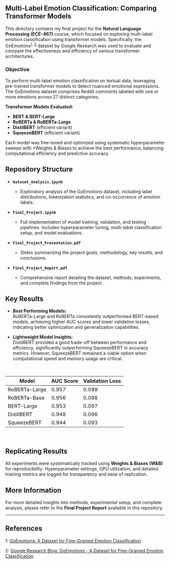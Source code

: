 ## Multi-Label Emotion Classification: Comparing Transformer Models

This directory contains my final project for the **Natural Language Processing (ECE-467)** course, which focused on exploring multi-label emotion classification using transformer models. Specifically, the GoEmotions<sup>[1](#footnote1)</sup><sup>, [2](#footnote2)</sup> dataset by Google Research was used to evaluate and compare the effectiveness and efficiency of various transformer architectures.

### Objective  
To perform multi-label emotion classification on textual data, leveraging pre-trained transformer models to detect nuanced emotional expressions. The GoEmotions dataset comprises Reddit comments labeled with one or more emotions across 27 distinct categories.

**Transformer Models Evaluated:**
- **BERT & BERT-Large**
- **RoBERTa & RoBERTa-Large**
- **DistilBERT** (efficient variant)
- **SqueezeBERT** (efficient variant)

Each model was fine-tuned and optimized using systematic hyperparameter sweeps with *Weights & Biases to achieve the best performance, balancing computational efficiency and predictive accuracy.

## Repository Structure

- **`Dataset_Analysis.ipynb`**  
  - Exploratory analysis of the GoEmotions dataset, including label distributions, tokenization statistics, and co-occurrence of emotion labels.

- **`Final_Project.ipynb`**
  - Full implementation of model training, validation, and testing pipelines. Includes hyperparameter tuning, multi-label classification setup, and model evaluations.

- **`Final_Project_Presentation.pdf`**  
  - Slides summarizing the project goals, methodology, key results, and conclusions.

- **`Final_Project_Report.pdf`**  
  - Comprehensive report detailing the dataset, methods, experiments, and complete findings from the project.

## Key Results

- **Best Performing Models:**  
  RoBERTa-Large and RoBERTa consistently outperformed BERT-based models, achieving higher AUC scores and lower validation losses, indicating better optimization and generalization capabilities.

- **Lightweight Model Insights:**  
  DistilBERT provided a good trade-off between performance and efficiency, significantly outperforming SqueezeBERT in accuracy metrics. However, SqueezeBERT remained a viable option when computational speed and memory usage are critical.
<br>

<div align="center">

| Model            | AUC Score | Validation Loss |
|------------------|-----------|-----------------|
| RoBERTa-Large    | 0.957     | 0.089           |
| RoBERTa-Base     | 0.956     | 0.088           |
| BERT-Large       | 0.953     | 0.097           |
| DistilBERT       | 0.948     | 0.096           |
| SqueezeBERT      | 0.944     | 0.093           |
</div>

<br>

## Replicating Results

All experiments were systematically tracked using **Weights & Biases (W&B)** for reproducibility. Hyperparameter settings, GPU utilization, and detailed training metrics are logged for transparency and ease of replication.

## More Information

For more detailed insights into methods, experimental setup, and complete analysis, please refer to the **Final Project Report** available in this repository.


---
## References 

<a name="footnote1">1</a>: [GoEmotions: A Dataset for Fine-Grained Emotion Classification](https://arxiv.org/pdf/2005.00547)

<a name="footnote2">2</a>: [Google Research Blog: GoEmotions - A Dataset for Fine-Grained Emotion Classification](https://research.google/blog/goemotions-a-dataset-for-fine-grained-emotion-classification/)

